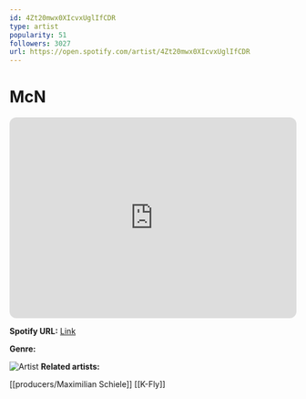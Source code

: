 ```yaml
---
id: 4Zt20mwx0XIcvxUglIfCDR
type: artist
popularity: 51
followers: 3027
url: https://open.spotify.com/artist/4Zt20mwx0XIcvxUglIfCDR
---
```

# McN

<iframe style="border-radius:12px" src="https://open.spotify.com/embed/artist/4Zt20mwx0XIcvxUglIfCDR" width="100%" height="352" frameBorder="0" allowfullscreen="" allow="autoplay; clipboard-write; encrypted-media; fullscreen; picture-in-picture" loading="lazy"></iframe>

**Spotify URL:** [Link](https://open.spotify.com/artist/4Zt20mwx0XIcvxUglIfCDR)

**Genre:** 

![Artist](https://i.scdn.co/image/ab6761610000e5ebb4a45e9a20252c9ddc91dcce)
**Related artists:**

[[producers/Maximilian Schiele]]
[[K-Fly]]
